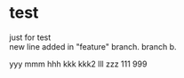 test
====
just for test  
new line added in "feature" branch.
branch b.

yyy
mmm
hhh
kkk
kkk2
lll
zzz
111
999